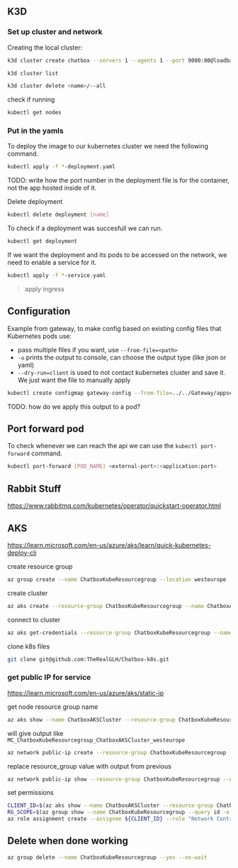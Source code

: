 
## K3D

### Set up cluster and network

Creating the local cluster:

```bash
k3d cluster create chatbox --servers 1 --agents 1 --port 9080:80@loadbalancer --registry-config k3d-registry-config.yml
```

```bash
k3d cluster list
```

```bash
k3d cluster delete <name>/--all
```

check if running
```bash
kubectl get nodes
```

### Put in the yamls

To deploy the image to our kubernetes cluster we need the following command.
```bash
kubectl apply -f *-deployment.yaml
```

TODO: write how the port number in the deployment file is for the container, not the app hosted inside of it.

Delete deployment
```bash
kubectl delete deployment [name]
```
To check if a deployment was succesfull we can run.
```bash
kubectl get deployment
```

If we want the deployment and its pods to be accessed on the network, we need to enable a service for it.
```bash
kubectl apply -f *-service.yaml
```


> apply ingress


## Configuration

Example from gateway, to make config based on existing config files that Kubernetes pods use:

- pass multiple files if you want, use ``--from-file=<path>``
- ``-o`` prints the output to console, can choose the output type (like json or yaml)
- ``--dry-run=client`` is used to not contact kubernetes cluster and save it. We just want the file to manually apply

```bash
kubectl create configmap gateway-config --from-file=../../Gateway/appsettings.json --from-file=../../Gateway/ocelot.json -o yaml --dry-run=client > gateway-configmap.yml
```

TODO: how do we apply this output to a pod?

## Port forward pod
To check whenever we can reach the api we can use the `kubectl port-forward` command.

```bash
kubectl port-forward [POD_NAME] <external-port>:<application:port>
```


## Rabbit Stuff
https://www.rabbitmq.com/kubernetes/operator/quickstart-operator.html

## AKS

https://learn.microsoft.com/en-us/azure/aks/learn/quick-kubernetes-deploy-cli


create resource group
```bash
az group create --name ChatboxKubeResourcegroup --location westeurope
```
create cluster
```bash
az aks create --resource-group ChatboxKubeResourcegroup --name ChatboxAKSCluster --enable-managed-identity --node-count 1 --enable-addons monitoring --enable-msi-auth-for-monitoring --generate-ssh-keys
```

connect to cluster
```bash
az aks get-credentials --resource-group ChatboxKubeResourcegroup --name ChatboxAKSCluster
```

clone k8s files
```bash
git clone git@github.com:TheRealGLH/Chatbox-k8s.git
```

### get public IP for service

https://learn.microsoft.com/en-us/azure/aks/static-ip

get node resource group name
```bash
az aks show --name ChatboxAKSCluster --resource-group ChatboxKubeResourcegroup --query nodeResourceGroup -o tsv
```

will give output like ``MC_ChatboxKubeResourcegroup_ChatboxAKSCluster_westeurope``

```bash
az network public-ip create --resource-group ChatboxKubeResourcegroup --name ChatboxPublicIP --sku Standard --allocation-method static
```
replace resource_group value with output from previous

```bash
az network public-ip show --resource-group ChatboxKubeResourcegroup --name ChatboxPublicIP --query ipAddress --output tsv
```

set permissions
```bash
CLIENT_ID=$(az aks show --name ChatboxAKSCluster --resource-group ChatboxKubeResourcegroup --query identity.principalId -o tsv)
RG_SCOPE=$(az group show --name ChatboxKubeResourcegroup --query id -o tsv)
az role assignment create --assignee ${CLIENT_ID} --role "Network Contributor" --scope ${RG_SCOPE}
```


## Delete when done working

```bash
az group delete --name ChatboxKubeResourcegroup --yes --no-wait
```


